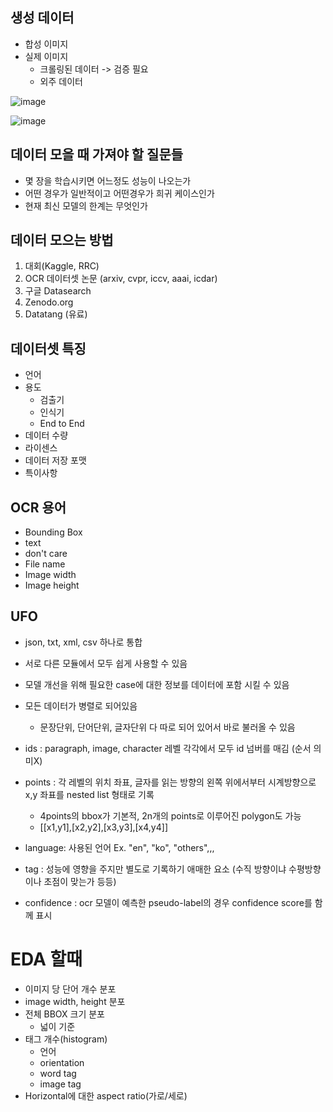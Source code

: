 ## 생성 데이터
* 합성 이미지
* 실제 이미지
  * 크롤링된 데이터 -> 검증 필요
  * 외주 데이터

![image](https://user-images.githubusercontent.com/63588046/162865209-792a1c84-1de5-49c7-82d8-f4a281c85aba.png) 

![image](https://user-images.githubusercontent.com/63588046/162865253-a965e577-e51a-4da6-90b6-5a84fe0101e4.png)


## 데이터 모을 때 가져야 할 질문들
* 몇 장을 학습시키면 어느정도 성능이 나오는가
* 어떤 경우가 일반적이고 어떤경우가 희귀 케이스인가
* 현재 최신 모델의 한계는 무엇인가

## 데이터 모으는 방법
1. 대회(Kaggle, RRC)
2. OCR 데이터셋 논문 (arxiv, cvpr, iccv, aaai, icdar)
3. 구글 Datasearch
4. Zenodo.org
5. Datatang (유료)

## 데이터셋 특징
* 언어
* 용도
  - 검출기
  - 인식기
  - End to End
 * 데이터 수량
 * 라이센스
 * 데이터 저장 포맷
 * 특이사항

## OCR 용어
* Bounding Box
* text
* don't care
* File name
* Image width
* Image height



## UFO
* json, txt, xml, csv 하나로 통합
* 서로 다른 모듈에서 모두 쉽게 사용할 수 있음
* 모델 개선을 위해 필요한 case에 대한 정보를 데이터에 포함 시킬 수 있음
* 모든 데이터가 병렬로 되어있음 
  - 문장단위, 단어단위, 글자단위 다 따로 되어 있어서 바로 불러올 수 있음

* ids : paragraph, image, character 레벨 각각에서 모두 id 넘버를 매김 (순서 의미X)
* points : 각 레벨의 위치 좌표, 글자를 읽는 방향의 왼쪽 위에서부터 시계방향으로 x,y 좌표를 nested list 형태로 기록
  * 4points의 bbox가 기본적, 2n개의 points로 이루어진 polygon도 가능
  * [[x1,y1],[x2,y2],[x3,y3],[x4,y4]]
* language: 사용된 언어 Ex. "en", "ko", "others",,,
* tag : 성능에 영향을 주지만 별도로 기록하기 애매한 요소 (수직 방향이냐 수평방향이나 초점이 맞는가 등등)
* confidence : ocr 모델이 예측한 pseudo-label의 경우 confidence score를 함께 표시



# EDA 할때
* 이미지 당 단어 개수 분포
* image width, height 분포
* 전체 BBOX 크기 분포
  * 넓이 기준
* 태그 개수(histogram)
  * 언어
  * orientation
  * word tag
  * image tag
* Horizontal에 대한 aspect ratio(가로/세로) 




